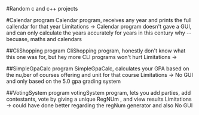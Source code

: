 #Random c and c++ projects

#Calendar program
Calendar program, receives any year and prints the full callendar for that year
Limitations ->
     Calendar program doesn't gave a GUI, and can only calculate the years accurately for years in this century 
     why -- becuase, maths and calendars

##CliShopping program
CliShopping program, honestly don't know what this one was for, but hey more CLI programs won't hurt
Limitations ->

##SimpleGpaCalc program
SimpleGpaCalc, calculates your GPA based on the nu,ber of courses offering and unit for that course
Limitations ->
    No GUI and only based on the 5.0 gpa grading system

##VotingSystem program
votingSystem program, lets you add parties, add contestants, vote by giving a unique RegNUm , and view results
Limitations ->
    could have done better regarding the regNum generator and also No GUI